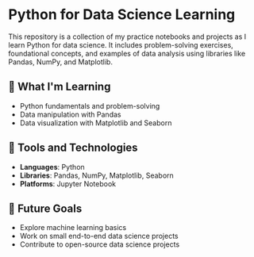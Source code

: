 # Python for Data Science Learning

This repository is a collection of my practice notebooks and projects as I learn Python for data science. It includes problem-solving exercises, foundational concepts, and examples of data analysis using libraries like Pandas, NumPy, and Matplotlib.


## 🚀 What I'm Learning
- Python fundamentals and problem-solving
- Data manipulation with Pandas
- Data visualization with Matplotlib and Seaborn



## 🔧 Tools and Technologies
- **Languages**: Python
- **Libraries**: Pandas, NumPy, Matplotlib, Seaborn
- **Platforms**: Jupyter Notebook

## 📌 Future Goals
- Explore machine learning basics
- Work on small end-to-end data science projects
- Contribute to open-source data science projects
